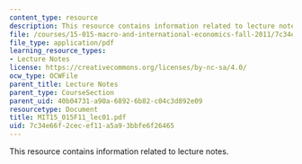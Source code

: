 ```yaml
---
content_type: resource
description: This resource contains information related to lecture notes.
file: /courses/15-015-macro-and-international-economics-fall-2011/7c34e66f2cecef11a5a93bbfe6f26465_MIT15_015F11_lec01.pdf
file_type: application/pdf
learning_resource_types:
- Lecture Notes
license: https://creativecommons.org/licenses/by-nc-sa/4.0/
ocw_type: OCWFile
parent_title: Lecture Notes
parent_type: CourseSection
parent_uid: 40b04731-a90a-6892-6b82-c04c3d892e09
resourcetype: Document
title: MIT15_015F11_lec01.pdf
uid: 7c34e66f-2cec-ef11-a5a9-3bbfe6f26465
---
```

This resource contains information related to lecture notes.